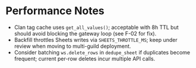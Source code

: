 # Performance Notes

- Clan tag cache uses `get_all_values()`; acceptable with 8h TTL but should avoid blocking the gateway loop (see F-02 for fix).
- Backfill throttles Sheets writes via `SHEETS_THROTTLE_MS`; keep under review when moving to multi-guild deployment.
- Consider batching `ws.delete_rows` in `dedupe_sheet` if duplicates become frequent; current per-row deletes incur multiple API calls.

